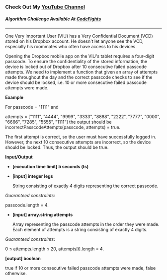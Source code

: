 ### Check Out My [YouTube Channel](https://www.YouTube.com/CodingTutorials360)

##### Algorithm Challenge Available At [CodeFights](https://codefights.com/company-challenges/dropbox/ffibMFaS7mzKZkAE3)
---
One Very Important User (VIU) has a Very Confidential Document (VCD) stored on his Dropbox account. He doesn't let anyone see the VCD, especially his roommates who often have access to his devices.

Opening the Dropbox mobile app on the VIU's tablet requires a four-digit passcode. To ensure the confidentiality of the stored information, the device is locked out of Dropbox after 10 consecutive failed passcode attempts. We need to implement a function that given an array of attempts made throughout the day and the correct passcode checks to see if the device should be locked, i.e. 10 or more consecutive failed passcode attempts were made.

**Example**

For
passcode = "1111" and

attempts = ["1111", "4444",
            "9999", "3333",
            "8888", "2222",
            "7777", "0000",
            "6666", "7285",
            "5555", "1111"]
            the output should be
incorrectPasscodeAttempts(passcode, attempts) = true.

The first attempt is correct, so the user must have successfully logged in. However, the next 10 consecutive attempts are incorrect, so the device should be locked. Thus, the output should be true.

**Input/Output**

- **[execution time limit] 5 seconds (ts)**
- **[input] integer legs**

    String consisting of exactly 4 digits representing the correct passcode.

*Guaranteed constraints:*

passcode.length = 4.

- **[input] array.string attempts**

   Array representing the passcode attempts in the order they were made. Each element of attempts is a string consisting of exactly 4 digits.

*Guaranteed constraints*:

0 ≤ attempts.length ≤ 20,
attempts[i].length = 4.

**[output] boolean** 

true if 10 or more consecutive failed passcode attempts were made, false otherwise.